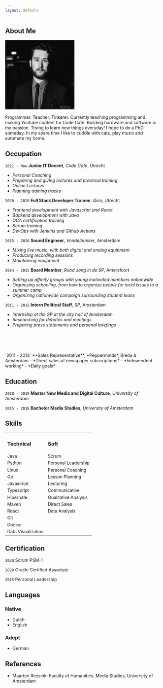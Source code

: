 ```yaml
---
layout: default
---
```


## About Me

<img class="profile-picture" src="profile.jpg">

Programmer. Teacher. Tinkerer. Currently teaching programming and making Youtube content for Code Café. Building hardware and software is my passion. Trying to learn new things everyday! I hope to do a PhD someday. In my spare time I like to cuddle with cats, play music and automate my home.

## Occupation
`2021 - Now`
**Junior IT Docent**, *Code Café*, Utrecht
- *Personal Coaching*
- *Preparing and giving lectures and practical training*
- *Online Lectures*
- *Planning training tracks*

`2020 - 2020`
**Full Stack Developer Trainee**, *Qien*, Utrecht
- *Frontend development with Javascript and React*
- *Backend development with Java*
- *OCA certification training*
- *Scrum training*
- *DevOps with Jenkins and Github Actions*

`2015 - 2020`
**Sound Engineer**, *Vondelbunker*, Amsterdam
- *Mixing live music, with both digital and analog equipment*
- *Producing recording sessions*
- *Maintaining equipment*

`2014 - 2015`
**Board Member**, *Rood Jong in de SP*, Amersfoort
- *Setting up affinity groups with young motivated members nationwide*
- *Organizing schooling, from how to organize people for local issues to a summer camp*
- *Organizing nationwide campaign surrounding student loans*

`2011 - 2012`
**Intern Political Staff**, *SP*, Amsterdam
- *Internship at the SP at the city hall of Amsterdam*
- *Researching for debates and meetings*
- *Preparing press statements and personal briefings*
<br>
<br>
<br>
<br>
`2011 - 2013`
**Sales Representative**, *Pepperminds*, Breda & Amsterdam
- *Direct sales of newspaper subscriptions*
- *Independent working*
- *Daily goals*

## Education

`2018 - 2019`
**Master New Media and Digital Culture**, *University of Amsterdam*

`2015 - 2018`
**Bachelor Media Studies**, *University of Amsterdam*

## Skills
<table>
 <tr>
  <td><h3>Technical</h3></td>
  <td><h3>Soft</h3></td>
 </tr>
 <tr>
    <td>Java</td>
    <td>Scrum</td>
 </tr>
  <tr>
    <td>Python</td>
    <td>Personal Leadership</td>
 </tr>
  <tr>
    <td>Linux</td>
    <td>Personal Coaching</td>
 </tr>
  <tr>
    <td>Go</td>
    <td>Lesson Planning</td>
 </tr>
  <tr>
    <td>Javascript</td>
    <td>Lecturing</td>
 </tr>
   <tr>
    <td>Typescript</td>
    <td>Communicative</td>
 </tr>
 <tr>
    <td>Hibernate</td>
    <td>Qualitative Analysis</td>
 </tr>
 <tr>
    <td>Maven</td>
    <td>Direct Sales</td>
 </tr>
 <tr>
    <td>React</td>
    <td>Data Analysis</td>
 </tr>
 <tr>
    <td>Git</td>
    <td></td>
 </tr>
 <tr>
    <td>Docker</td>
    <td></td>
 </tr>
 <tr>
    <td>Data Visualization</td>
    <td></td>
 </tr>
</table>

## Certification

`2020`
Scrum PSM-1

`2020`
Oracle Certified Associate

`2015`
Personal Leadership

## Languages
### Native
- Dutch
- English

### Adept
- German

## References

* Maarten Reesink: Faculty of Humanities, Media Studies, University of Amsterdam
